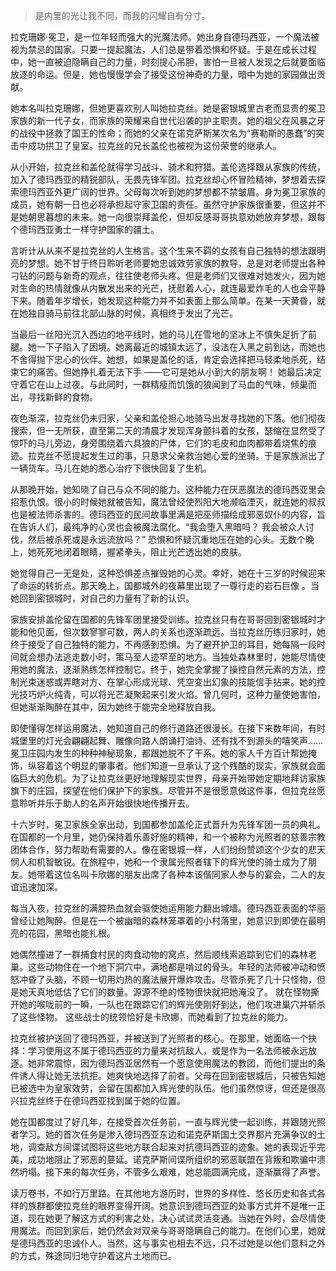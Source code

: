 > 是内里的光让我不同，而我的闪耀自有分寸。



拉克珊娜·冕卫，是一位年轻而强大的光魔法师。她出身自德玛西亚，一个魔法被视为禁忌的国家。只要一提起魔法，人们总是带着恐惧和怀疑。于是在成长过程中，她一直被迫隐瞒自己的力量，时刻提心吊胆，害怕一旦被人发现之后就要面临放逐的命运。但是，她也慢慢学会了接受这份神奇的力量，暗中为她的家园做出贡献。

她本名叫拉克珊娜，但她更喜欢别人叫她拉克丝。她是密银城里古老而显贵的冕卫家族的新一代子女，而家族的荣耀来自世代沿袭的护主职责。她的祖父在风暴之牙的战役中拯救了国王的性命；而她的父亲在诺克萨斯某次名为“赛勒斯的愚蠢”的突击中成功拱卫了皇室。拉克丝的兄长盖伦也被视为这份荣誉的继承人。

从小开始，拉克丝和盖伦就得学习战斗、骑术和狩猎。盖伦选择跟从家族的传统，加入了德玛西亚的精锐部队，无畏先锋军团。拉克丝却心怀冒险精神，梦想着去探索德玛西亚外更广阔的世界。父母每次听到她的梦想都不禁皱眉。身为冕卫家族的成员，她有朝一日也必将承担起守家卫国的责任。虽然守护家族很重要，但这并不是她朝思暮想的未来。她一向很崇拜盖伦，但却反感哥哥执意劝她放弃梦想，跟每个德玛西亚勇士一样守护国家的疆土。

言听计从从来不是拉克丝的人生格言。这个生来不羁的女孩有自己独特的想法跟明亮的梦想。她不甘于终日聆听老师要她忠诚效劳家族的教导，总是对老师提出各种刁钻的问题与新奇的观点，往往使老师头疼。但是老师们又很难对她发火，因为她对生命的热情就像从内散发出来的光芒，抚慰着人心，就连最爱炸毛的人也会平静下来。随着年岁增长，她发现这种能力并不如表面上那么简单。在某一天黄昏，就在她独自骑马前往北部山脉的时候，真相终于发出了光芒。

当最后一丝阳光沉入西边的地平线时，她的马儿在雪地的坚冰上不慎失足折了前腿。她一下子陷入了困境。她离最近的城镇太远了，没法在入黑之前到达，而她也不舍得抛下忠心的伙伴。她想，如果是盖伦的话，肯定会选择把马轻柔地杀死，结束它的痛苦。但她挣扎着无法下手 ——它可是她从小到大的朋友啊！ 她最后决定守着它在山上过夜。与此同时，一群精瘦而饥饿的狼闻到了马血的气味，倾巢而出，寻找新鲜的食物。

夜色渐深，拉克丝仍未归家，父亲和盖伦担心地骑马出发寻找她的下落。他们彻夜搜索，但一无所获，直至第二天的清晨才发现浑身颤抖着的女孩，瑟缩在显然受了惊吓的马儿旁边，身旁围绕着六具狼的尸体，它们的毛皮和血肉都带着烧焦的痕迹。拉克丝不愿提起发生过的事，只恳求父亲救治她心爱的坐骑。于是家族派出了一辆货车。马儿在她的悉心治疗下很快回复了生机。

从那晚开始，她知晓了自己与众不同的能力。这种能力在厌恶魔法的德玛西亚里会招惹仇恨。很小的时候她就被告知，魔法曾经使烈阳大地濒临湮灭，就连她的叔叔也是被法师杀害的。德玛西亚的民间故事里满是把巫师描绘成邪恶奴仆的内容，旨在告诉人们，最纯净的心灵也会被魔法腐化。“我会堕入黑暗吗？ 我会被众人讨伐，然后被杀死或是永远流放吗？” 恐惧和怀疑沉重地压在她的心头。无数个晚上，她死死地闭着眼睛，握紧拳头，阻止光芒透出她的皮肤。

她觉得自己一无是处，这种恐惧差点摧毁她的心灵。幸好，她在十三岁的时候迎来了命运的转折点。那天晚上，国都城外的夜幕里出现了一尊行走的岩石巨像 。当她回到密银城时，对自己的力量有了新的认识。

家族安排盖伦留在国都的先锋军团里接受训练。拉克丝只有在哥哥回到密银城时才能和他见面，但次数寥寥可数，两人的关系也逐渐疏远。当拉克丝历练归家时，她终于接受了自己独特的能力，不再感到恐惧。为了避开护卫的耳目，她每隔一段时间就会想办法逃走数小时，策马至人迹罕至的地方。当独处森林里时，她能尽情使用她的魔法，逐渐熟练怎样控制它。终于，她完全掌握了操控自然元素的方法，控制光束迷惑或弄瞎对方、在掌心形成光球、凭空变出幻象的技能信手拈来。她的控光技巧炉火纯青，可以将光芒凝聚起来引发火焰。曾几何时，这种力量使她害怕，但她渐渐陶醉在其中，因为她终于能完全地释放自我。

即使懂得怎样运用魔法，她知道自己的修行道路还很漫长。在接下来数年间，有时城堡里的灯光会翩翩起舞、雕像向路人朗诵打油诗、还有找不到源头的嘻笑声……冕卫庄园内发生的种种神秘现象，都跟她脱不了干系。她的家人千方百计帮她掩饰，纵容着这个明显的肇事者。他们知道一旦承认了这个残酷的现实，家族就会面临巨大的危机。为了让拉克丝更好地理解现实世界，母亲开始带她定期地拜访家族旗下的庄园，探望在他们保护下的家族。尽管并不是很愿意做这件事，但拉克丝愿意聆听并乐于助人的名声开始很快地传播开去。

十六岁时，冕卫家族全家出动，到国都参加盖伦正式晋升为先锋军团一员的典礼。在国都的一个月里，她仍保持着乐善好施的精神，和一个被称为光照者的慈善宗教团体合作，努力帮助有需要的人。像在密银城一样，人们纷纷赞颂这个少女的悲天悯人和机智敏锐。在旅程中，她和一个隶属光照者辖下的辉光使的骑士成为了朋友。她带着这位名叫卡欣娜的朋友出席了各种本该偕同家人参与的宴会，二人的友谊迅速加深。

每当入夜，拉克丝的满腔热血就会驱使她运用能力翻出城墙。德玛西亚表面的华丽曾经让她陶醉。但是在一个被幽暗的森林笼罩着的小村落里，她意识到即使在最明亮的花园，黑暗也能扎根。

她偶然撞进了一群捕食村民的肉食动物的窝点，然后顺线索追踪到它们的森林老巢。这些动物住在一个地下洞穴中，满地都是啃过的骨头。年轻的法师被冲动和愤怒冲昏了头脑，不顾一切用灼热的魔法展开爆炸攻击。尽管杀死了几十只怪物，但是她天真地低估了它们的数量。源源不绝的怪物很快就把她淹没了。 就在怪物撕开她的喉咙前的一瞬，一队也在跟踪它们的辉光使刚好到达，他们攻进巢穴并斩杀了这些怪物。 这些战士的统领恰好是卡欣娜，而她看到了拉克丝的能力。

拉克丝被护送回了德玛西亚，并被送到了光照者的核心。在那里，她面临一个抉择：学习使用这不属于德玛西亚的力量来对抗敌人，或是作为一名法师被永远放逐。她非常震惊，因为德玛西亚居然有一个愿意使用魔法的教团，而他们提出的条件诱人得让她无法抗拒。她爽快地选择了前者。父母在回到密银城后，只被告知她已被选中为皇家效劳，会留在国都加入辉光使的队伍。他们虽然惊讶，但还是很高兴拉克丝终于在德玛西亚找到属于她的位置。

她在国都度过了好几年，在接受首次任务前，一直与辉光使一起训练，并跟随光照者学习。她的首次任务是渗入德玛西亚东边和诺克萨斯国土交界那片充满争议的土地，调查敌方间谍试图将这些地方联合起来对抗德玛西亚的迹象。她的表现近乎完美，成功地阻止了邪恶的蔓延。诺克萨斯间谍所组织的邪恶联盟在背叛和欺骗中溃然坍塌。接下来的每次任务，不管多么艰难，她总能圆满完成，逐渐赢得了声誉。

读万卷书，不如行万里路。在其他地方游历时，世界的多样性、悠长历史和各式各样的族群都使拉克丝的眼界变得开阔。她意识到德玛西亚的处事方式并不是唯一正道，现在她更了解这方式的利害之处，决心试试灵活变通。当她在外时，会尽情使用魔法。而回到家后，她仍然会对双亲与哥哥隐瞒自己的能力。在他们心里，她就是德玛西亚的忠诚仆人。当然，这与事实也相去不远，只不过她是以他们意料之外的方式，殊途同归地守护着这片土地而已。


